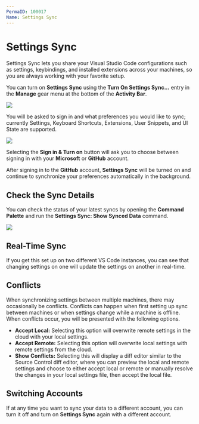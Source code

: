 ```yaml
---
PermaID: 100017
Name: Settings Sync
---
```


# Settings Sync

Settings Sync lets you share your Visual Studio Code configurations such as settings, keybindings, and installed extensions across your machines, so you are always working with your favorite setup.

You can turn on **Settings Sync** using the **Turn On Settings Sync...** entry in the **Manage** gear menu at the bottom of the **Activity Bar**.

<img src="https://raw.githubusercontent.com/zzzprojects/learn-orm/master/tutorials/visual-studio-code/images/settings-sync-1.png">

You will be asked to sign in and what preferences you would like to sync; currently Settings, Keyboard Shortcuts, Extensions, User Snippets, and UI State are supported.

<img src="https://raw.githubusercontent.com/zzzprojects/learn-orm/master/tutorials/visual-studio-code/images/settings-sync-2.png">

Selecting the **Sign in & Turn on** button will ask you to choose between signing in with your **Microsoft** or **GitHub** account.

After signing in to the **GitHub** account, **Settings Sync** will be turned on and continue to synchronize your preferences automatically in the background.

## Check the Sync Details

You can check the status of your latest syncs by opening the **Command Palette** and run the **Settings Sync: Show Synced Data** command.

<img src="https://raw.githubusercontent.com/zzzprojects/learn-orm/master/tutorials/visual-studio-code/images/settings-sync-3.png">

## Real-Time Sync

If you get this set up on two different VS Code instances, you can see that changing settings on one will update the settings on another in real-time.

## Conflicts

When synchronizing settings between multiple machines, there may occasionally be conflicts. Conflicts can happen when first setting up sync between machines or when settings change while a machine is offline. When conflicts occur, you will be presented with the following options.

 - **Accept Local:** Selecting this option will overwrite remote settings in the cloud with your local settings.
 - **Accept Remote:** Selecting this option will overwrite local settings with remote settings from the cloud.
 - **Show Conflicts:** Selecting this will display a diff editor similar to the Source Control diff editor, where you can preview the local and remote settings and choose to either accept local or remote or manually resolve the changes in your local settings file, then accept the local file.

## Switching Accounts

If at any time you want to sync your data to a different account, you can turn it off and turn on **Settings Sync** again with a different account.
